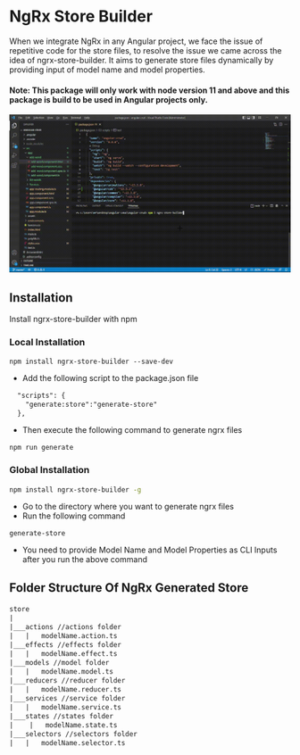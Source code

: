 
# NgRx Store Builder

When we integrate NgRx in any Angular project, we face the issue of repetitive code for the store files, to resolve the issue we came across the idea of ngrx-store-builder. It aims to generate store files dynamically by providing input of model name and model properties.

#### Note: This package will only work with node version 11 and above and this package is build to be used in Angular projects only.

![Alt text](ngrx-store-builder.gif)
##  Installation 
Install ngrx-store-builder with npm

### Local Installation
```
npm install ngrx-store-builder --save-dev
```
- Add the following script to the package.json file
```
  "scripts": {
    "generate:store":"generate-store"
  },
```
- Then execute the following command to generate ngrx files
```
npm run generate
```
### Global Installation

```bash
npm install ngrx-store-builder -g
```


- Go to the directory where you want to generate ngrx files
- Run the following command

```
generate-store
```
- You need to provide Model Name and Model Properties as CLI Inputs after you run the above command

## Folder Structure Of NgRx Generated Store
```
store
| 
|___actions //actions folder
|   |   modelName.action.ts
|___effects //effects folder
|   |   modelName.effect.ts
|___models //model folder
|   |   modelName.model.ts
|___reducers //reducer folder
|   |   modelName.reducer.ts
|___services //service folder
|   |   modelName.service.ts
|___states //states folder
|    |   modelName.state.ts
|___selectors //selectors folder
|   |   modelName.selector.ts
```